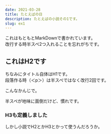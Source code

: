 ```yaml
---
date: 2021-03-28
title: たとえばの日
description: たとえばの小説その1です。
slug: ex1
---
```

これはもともとMarkDownで書かれています。  
改行する時半スペ2つ入れることを忘れがちです。

## これはH2です
ちなみにタイトル自体はH1です。  
段落作る時（＜p＞）は半スペではなく改行2回です。

こんなかんじで。

半スペが地味に面倒だけど、慣れです。

### H3も定義しました
しかし小説でH2とかH3とかって使うんだろうか。
